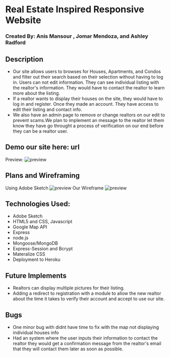# Real Estate Inspired Responsive Website

### Created By: Anis Mansour , Jomar Mendoza, and Ashley Radford

## Description
* Our site allows users to browses for Houses, Apartments, and Condos and filter out their search based on
their selection without having to log in. Users can not edit information. They can see individual listing with the realtor's information. They would have to contact the realtor to learn more about the listing.
* If a realtor wants to display their houses on the site, they would have to log in and register. Once they made
an account. They have access to edit their listing and contact info.
* We also have an admin page to remove or change realtors on our edit to prevent scams.We plan to implement an
message to the realtor let them know they have go throught a process of verification on our end before they can be a realtor user.

## Demo our site here: url

 Preview: ![preview](https://i.imgur.com/8VvdcFH.png)

## Plans and Wireframing
  Using Adobe Sketch
    ![preview](https://i.imgur.com/I4NiFLE.png)
 Our Wireframe
    ![preview](https://i.imgur.com/GvGxtR0.jpg)
## Technologies Used:
* Adobe Sketch
* HTML5 and CSS, Javascript
* Google Map API
* Express
* node.js
* Mongoose/MongoDB
* Express-Session and Bcrypt
* Materalize CSS
* Deployment to Heroku

## Future Implements
* Realtors can display multiple pictures for their listing.
* Adding a redirect to registration with a module to allow the new realtor about the time it takes to
verify their account and accept to use our site.

## Bugs
* One minor bug with didnt have time to fix with the map not displaying individual houses info
* Had an system where the user inputs their information to contact the realtor they would get a confirmation message from the realtor's email that they will contact them later as soon as possible.
